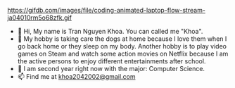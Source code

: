 https://gifdb.com/images/file/coding-animated-laptop-flow-stream-ja04010rm5o68zfk.gif

- 👋 Hi, My name is Tran Nguyen Khoa. You can called me "Khoa". 
- 👀 My hobby is taking care the dogs at home because I love them when I go back home or they sleep on my body. Another hobby is to play video games on Steam and watch some action movies on Netflix because I am the active persons to enjoy different entertainments after school.   
- 🌱 I am second year right now with the major: Computer Science. 
- 📫 Find me at khoa2042002@gmail.com

<!---
nguyjtra/nguyjtra is a ✨ special ✨ repository because its `README.md` (this file) appears on your GitHub profile.
You can click the Preview link to take a look at your changes.
--->
